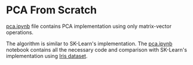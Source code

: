 # PCA From Scratch 

[pca.ipynb](https://github.com/sukhitashvili/pca_tutorial/blob/master/pca.ipynb) file contains PCA implementation using only matrix-vector operations.

The algorithm is similar to SK-Learn's implementation. The [pca.ipynb](https://github.com/sukhitashvili/pca_tutorial/blob/master/pca.ipynb) notebook contains all the necessary code and comparison with SK-Learn's implementation using [Iris dataset](https://medium.com/r/?url=https%3A%2F%2Fscikit-learn.org%2F1.4%2Fauto_examples%2Fdatasets%2Fplot_iris_dataset.html).
